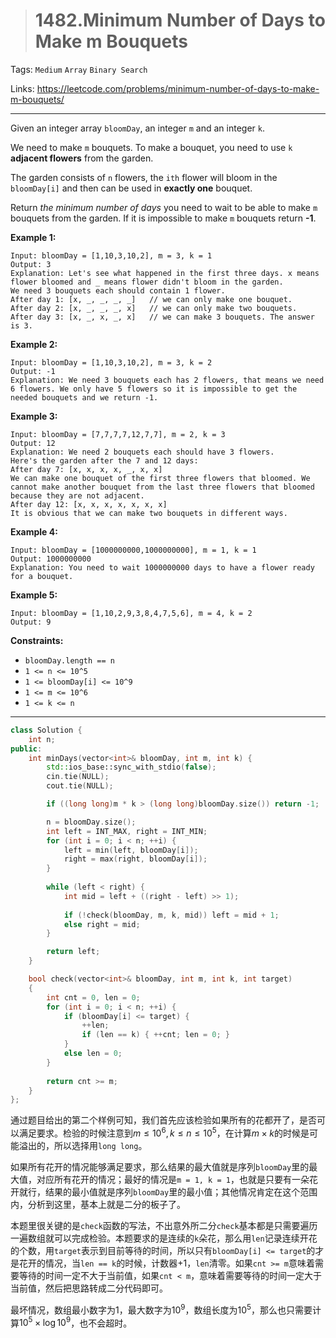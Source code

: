> # 1482.Minimum Number of Days to Make m Bouquets

Tags: `Medium` `Array` `Binary Search`

Links: https://leetcode.com/problems/minimum-number-of-days-to-make-m-bouquets/

-----

Given an integer array `bloomDay`, an integer `m` and an integer `k`.

We need to make `m` bouquets. To make a bouquet, you need to use `k` **adjacent flowers** from the garden.

The garden consists of `n` flowers, the `ith` flower will bloom in the `bloomDay[i]` and then can be used in **exactly one** bouquet.

Return *the minimum number of days* you need to wait to be able to make `m` bouquets from the garden. If it is impossible to make `m` bouquets return **-1**.

 

**Example 1:**

```
Input: bloomDay = [1,10,3,10,2], m = 3, k = 1
Output: 3
Explanation: Let's see what happened in the first three days. x means flower bloomed and _ means flower didn't bloom in the garden.
We need 3 bouquets each should contain 1 flower.
After day 1: [x, _, _, _, _]   // we can only make one bouquet.
After day 2: [x, _, _, _, x]   // we can only make two bouquets.
After day 3: [x, _, x, _, x]   // we can make 3 bouquets. The answer is 3.
```

**Example 2:**

```
Input: bloomDay = [1,10,3,10,2], m = 3, k = 2
Output: -1
Explanation: We need 3 bouquets each has 2 flowers, that means we need 6 flowers. We only have 5 flowers so it is impossible to get the needed bouquets and we return -1.
```

**Example 3:**

```
Input: bloomDay = [7,7,7,7,12,7,7], m = 2, k = 3
Output: 12
Explanation: We need 2 bouquets each should have 3 flowers.
Here's the garden after the 7 and 12 days:
After day 7: [x, x, x, x, _, x, x]
We can make one bouquet of the first three flowers that bloomed. We cannot make another bouquet from the last three flowers that bloomed because they are not adjacent.
After day 12: [x, x, x, x, x, x, x]
It is obvious that we can make two bouquets in different ways.
```

**Example 4:**

```
Input: bloomDay = [1000000000,1000000000], m = 1, k = 1
Output: 1000000000
Explanation: You need to wait 1000000000 days to have a flower ready for a bouquet.
```

**Example 5:**

```
Input: bloomDay = [1,10,2,9,3,8,4,7,5,6], m = 4, k = 2
Output: 9
```

**Constraints:**

- `bloomDay.length == n`
- `1 <= n <= 10^5`
- `1 <= bloomDay[i] <= 10^9`
- `1 <= m <= 10^6`
- `1 <= k <= n`

------

```c++
class Solution {
	int n;
public:
    int minDays(vector<int>& bloomDay, int m, int k) {
    	std::ios_base::sync_with_stdio(false);
		cin.tie(NULL);
		cout.tie(NULL);

		if ((long long)m * k > (long long)bloomDay.size()) return -1;

		n = bloomDay.size();
        int left = INT_MAX, right = INT_MIN;
        for (int i = 0; i < n; ++i) {
            left = min(left, bloomDay[i]);
            right = max(right, bloomDay[i]);
        }
    
		while (left < right) {
			int mid = left + ((right - left) >> 1);
			
			if (!check(bloomDay, m, k, mid)) left = mid + 1;
			else right = mid;
		}

		return left;
    }

    bool check(vector<int>& bloomDay, int m, int k, int target)
    {
    	int cnt = 0, len = 0;
        for (int i = 0; i < n; ++i) {
            if (bloomDay[i] <= target) {
                ++len;
                if (len == k) { ++cnt; len = 0; }
            }
            else len = 0;
        }
        
    	return cnt >= m;
    }
};
```

通过题目给出的第二个样例可知，我们首先应该检验如果所有的花都开了，是否可以满足要求。检验的时候注意到$m \leq 10^6, k \leq n \leq 10^5$，在计算$m \times k$的时候是可能溢出的，所以选择用`long long`。

如果所有花开的情况能够满足要求，那么结果的最大值就是序列`bloomDay`里的最大值，对应所有花开的情况；最好的情况是`m = 1, k = 1`，也就是只要有一朵花开就行，结果的最小值就是序列`bloomDay`里的最小值；其他情况肯定在这个范围内，分析到这里，基本上就是二分的板子了。

本题里很关键的是`check`函数的写法，不出意外所二分`check`基本都是只需要遍历一遍数组就可以完成检验。本题要求的是连续的`k`朵花，那么用`len`记录连续开花的个数，用`target`表示到目前等待的时间，所以只有`bloomDay[i] <= target`的才是花开的情况，当`len == k`的时候，计数器+1，`len`清零。如果`cnt >= m`意味着需要等待的时间一定不大于当前值，如果`cnt < m`，意味着需要等待的时间一定大于当前值，然后把思路转成二分代码即可。

最坏情况，数组最小数字为1，最大数字为$10^9$，数组长度为$10^5$，那么也只需要计算$10^5 \times \log{10^9}$，也不会超时。



